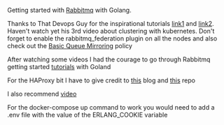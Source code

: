 Getting started with [Rabbitmq](https://www.rabbitmq.com/) with Golang.

Thanks to That Devops Guy for the inspirational tutorials [link1](https://www.youtube.com/watch?v=hfUIWe1tK8E&t=1036s) and [link2](https://www.youtube.com/watch?v=FzqjtU2x6YA). Haven't watch yet his 3rd video about clustering with kubernetes. Don't forget to enable the rabbitmq_federation plugin on all the nodes and also check out the [Basic Queue Mirroring](https://github.com/marcel-dempers/docker-development-youtube-series/tree/master/messaging/rabbitmq#basic-queue-mirroring) policy 

After watching some videos I had the courage to go through Rabbitmq getting started [tutorials](https://www.rabbitmq.com/getstarted.html) with Goland

For the HAProxy bit I have to give credit to [this](http://throughaglass.io/technology/RabbitMQ-cluster-with-Docker-and-Docker-Compose.html) blog
and [this](https://github.com/pardahlman/docker-rabbitmq-cluster/blob/master/haproxy.cfg) repo

I also recommend [video](https://youtube.com/watch?v=ez9kQEhHsnc)

For the docker-compose up command to work you would need to add a .env file with the value of the ERLANG_COOKIE variable
